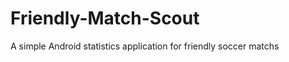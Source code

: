 Friendly-Match-Scout
====================

A simple Android statistics application for friendly soccer matchs